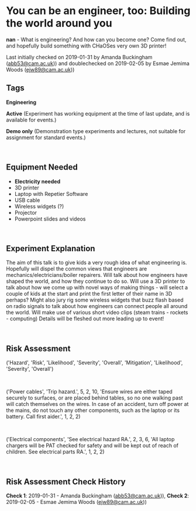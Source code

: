 # You can be an engineer, too: Building the world around you

**nan** - What is engineering? And how can you become one? Come find out, and hopefully build something with CHaOSes very own 3D printer!

Last initially checked on 2019-01-31 by Amanda Buckingham (abb53@cam.ac.uk)) and doublechecked on 2019-02-05 by Esmae Jemima Woods (ejw89@cam.ac.uk))

## Tags
<!--- Start Tags (DO NOT REMOVE THIS COMMENT) --->

**Engineering**

**Active** (Experiment has working equipment at the time of last update, and is available for events.)

**Demo only** (Demonstration type experiments and lectures, not suitable for assignment for standard events.)
<!--- End Tags (DO NOT REMOVE THIS COMMENT) --->

<br/>

## Equipment Needed 
- **Electricity needed**
- 3D printer
- Laptop with Repetier Software
- USB cable
- Wireless widgets (?)
- Projector
- Powerpoint slides and videos

<br/>

## Experiment Explanation 

The aim of this talk is to give kids a very rough idea of what engineering is.
Hopefully will dispel the common views that engineers are mechanics/electricians/boiler repairers.
Will talk about how engineers have shaped the world, and how they continue to do so.
Will use a 3D printer to talk about how we come up with novel ways of making things - will select a couple of kids at the start and print the first letter of their name in 3D perhaps?
Might also jury rig some wireless widgets that buzz flash based on radio signals to talk about how engineers can connect people all around the world.
Will make use of various short video clips (steam trains - rockets - computing)
Details will be fleshed out more leading up to event!

<br/>

## Risk Assessment

('Hazard', 'Risk', 'Likelihood', 'Severity', 'Overall', 'Mitigation', 'Likelihood', 'Severity', 'Overall')

<br/>

('Power cables', 'Trip hazard.', 5, 2, 10, 'Ensure wires are either taped securely to surfaces, or are placed behind tables, so no one walking past will catch themselves on the wires. In case of an accident, turn off power at the mains, do not touch any other components, such as the laptop or its battery. Call first aider.', 1, 2, 2)

<br/>

('Electrical components', 'See electrical hazard RA.', 2, 3, 6, 'All laptop chargers will be PAT checked for safety and will be kept out of reach of children. See electrical parts RA.', 1, 2, 2)

<br/>

## Risk Assessment Check History 

**Check 1**: 2019-01-31 - Amanda Buckingham (abb53@cam.ac.uk)), **Check 2**: 2019-02-05 - Esmae Jemima Woods (ejw89@cam.ac.uk))